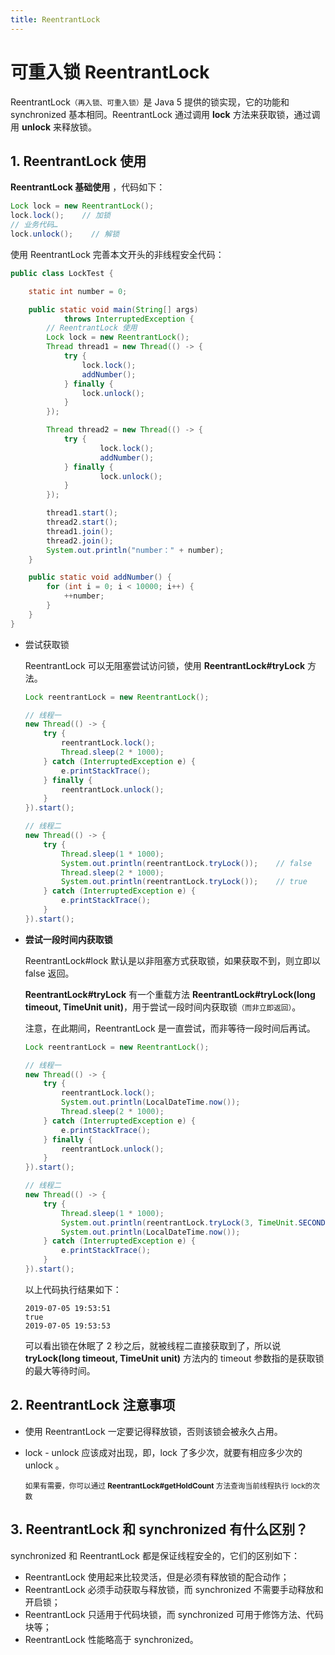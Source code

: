 ```yaml
---
title: ReentrantLock
---
```


# 可重入锁 ReentrantLock

ReentrantLock<small>（再入锁、可重入锁）</small>是 Java 5 提供的锁实现，它的功能和 synchronized 基本相同。ReentrantLock 通过调用 **lock** 方法来获取锁，通过调用 **unlock** 来释放锁。

## 1. ReentrantLock 使用

**ReentrantLock 基础使用** ，代码如下：
    
```java
Lock lock = new ReentrantLock();
lock.lock();    // 加锁
// 业务代码…
lock.unlock();    // 解锁
```

使用 ReentrantLock 完善本文开头的非线程安全代码：

```java
public class LockTest {

    static int number = 0;

    public static void main(String[] args) 
            throws InterruptedException {
        // ReentrantLock 使用
        Lock lock = new ReentrantLock();
        Thread thread1 = new Thread(() -> {
            try {
                lock.lock();
                addNumber();
            } finally {
                lock.unlock();
            }
        });

        Thread thread2 = new Thread(() -> {
            try {
                    lock.lock();
                    addNumber();
            } finally {
                    lock.unlock();
            }
        });

        thread1.start();
        thread2.start();
        thread1.join();
        thread2.join();
        System.out.println("number：" + number);
    }

    public static void addNumber() {
        for (int i = 0; i < 10000; i++) {
            ++number;
        }
    }
}
```

-   尝试获取锁

    ReentrantLock 可以无阻塞尝试访问锁，使用 **ReentrantLock#tryLock** 方法。

    ```java
    Lock reentrantLock = new ReentrantLock();

    // 线程一
    new Thread(() -> {
        try {
            reentrantLock.lock();
            Thread.sleep(2 * 1000);
        } catch (InterruptedException e) {
            e.printStackTrace();
        } finally {
            reentrantLock.unlock();
        }
    }).start();

    // 线程二
    new Thread(() -> {
        try {
            Thread.sleep(1 * 1000);
            System.out.println(reentrantLock.tryLock());    // false
            Thread.sleep(2 * 1000);
            System.out.println(reentrantLock.tryLock());    // true
        } catch (InterruptedException e) {
            e.printStackTrace();
        }
    }).start();
    ```


-   **尝试一段时间内获取锁**

    ReentrantLock#lock 默认是以非阻塞方式获取锁，如果获取不到，则立即以 false 返回。

    **ReentrantLock#tryLock** 有一个重载方法 **ReentrantLock#tryLock(long timeout, TimeUnit unit)**，用于尝试一段时间内获取锁<small>（而非立即返回）</small>。

    注意，在此期间，ReentrantLock 是一直尝试，而非等待一段时间后再试。

    ```java
    Lock reentrantLock = new ReentrantLock();

    // 线程一
    new Thread(() -> {
        try {
            reentrantLock.lock();
            System.out.println(LocalDateTime.now());
            Thread.sleep(2 * 1000);
        } catch (InterruptedException e) {
            e.printStackTrace();
        } finally {
            reentrantLock.unlock();
        }
    }).start();

    // 线程二
    new Thread(() -> {
        try {
            Thread.sleep(1 * 1000);
            System.out.println(reentrantLock.tryLock(3, TimeUnit.SECONDS));
            System.out.println(LocalDateTime.now());
        } catch (InterruptedException e) {
            e.printStackTrace();
        }
    }).start();
    ```

    以上代码执行结果如下：

        2019-07-05 19:53:51
        true
        2019-07-05 19:53:53

    可以看出锁在休眠了 2 秒之后，就被线程二直接获取到了，所以说 **tryLock(long timeout, TimeUnit unit)** 方法内的 timeout 参数指的是获取锁的最大等待时间。

## 2. ReentrantLock 注意事项

- 使用 ReentrantLock 一定要记得释放锁，否则该锁会被永久占用。

- lock - unlock 应该成对出现，即，lock 了多少次，就要有相应多少次的 unlock 。

  <small>如果有需要，你可以通过 **ReentrantLock#getHoldCount** 方法查询当前线程执行 lock的次数</small>

## 3. ReentrantLock 和 synchronized 有什么区别？

synchronized 和 ReentrantLock 都是保证线程安全的，它们的区别如下：

* ReentrantLock 使用起来比较灵活，但是必须有释放锁的配合动作；
* ReentrantLock 必须手动获取与释放锁，而 synchronized 不需要手动释放和开启锁；
* ReentrantLock 只适用于代码块锁，而 synchronized 可用于修饰方法、代码块等；
* ReentrantLock 性能略高于 synchronized。
